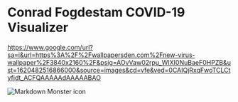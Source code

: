 # Conrad Fogdestam COVID-19 Visualizer
https://www.google.com/url?sa=i&url=https%3A%2F%2Fwallpapersden.com%2Fnew-virus-wallpaper%2F3840x2160%2F&psig=AOvVaw02rpu_WIXI0NuBaeF0HPZB&ust=1620482516866000&source=images&cd=vfe&ved=0CAIQjRxqFwoTCLCtyfjdt_ACFQAAAAAdAAAAABAO

<img src="https://www.google.com/url?sa=i&url=https%3A%2F%2Fwallpapersden.com%2Fnew-virus-wallpaper%2F3840x2160%2F&psig=AOvVaw02rpu_WIXI0NuBaeF0HPZB&ust=1620482516866000&source=images&cd=vfe&ved=0CAIQjRxqFwoTCLCtyfjdt_ACFQAAAAAdAAAAABAO"
     alt="Markdown Monster icon"
     style="float: left; margin-right: 10px;" />
